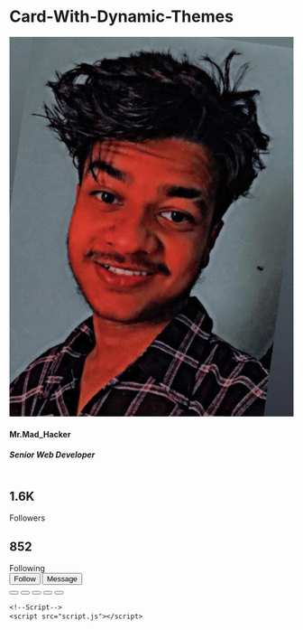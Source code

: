 # Card-With-Dynamic-Themes
<!DOCTYPE html>
<html lang="en">
<head>
    <title>Card With Dynamic Themes</title>
    <!--Google Font-->
    <link rel="preconnect" href="https://fonts.gstatic.com">
    <link href="https://fonts.googleapis.com/css2?family=Poppins:wght@400;600&display=swap" rel="stylesheet">
    <!--Stylesheet-->
    <link rel="stylesheet" href="style.css">
</head>
<body>
    <div class="container">
        <div class="card">
            <img src="profile_img.jpg" alt="profile_img">
            <h4>Mr.Mad_Hacker</h4>
            <h5>Senior Web Developer</h5>
            <div class="details">
                <div class="column">
                    <h2>1.6K</h2>
                    <span>Followers</span>
                </div>
                <div class="column">
                    <h2>852</h2>
                    <span>Following</span>
                </div>
            </div>
            <div class="buttons">
                <button>Follow</button>
                <button>Message</button>
            </div>
        </div>
        <div class="themes">
            <button class="btn btn1"></button>
            <button class="btn btn2"></button>
            <button class="btn btn3"></button>
            <button class="btn btn4"></button>
            <button class="btn btn5"></button>
        </div>
    </div>

    <!--Script-->
    <script src="script.js"></script>
</body>
</html>
